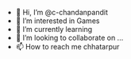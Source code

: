 - 👋 Hi, I’m @c-chandanpandit
- 👀 I’m interested in Games
- 🌱 I’m currently learning 
- 💞️ I’m looking to collaborate on ...
- 📫 How to reach me chhatarpur 

<!---
c-chandanpandit/c-chandanpandit is a ✨ special ✨ repository because its `README.md` (this file) appears on your GitHub profile.
You can click the Preview link to take a look at your changes.
--->
